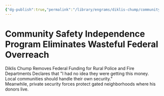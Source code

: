 ```yaml
---
{"dg-publish":true,"permalink":"/library/engrams/diklis-chump/community-safety-independence-program-eliminates-wasteful-federal-overreach/","tags":["DC/Rural","DC/AS1"]}
---
```


# Community Safety Independence Program Eliminates Wasteful Federal Overreach
Diklis Chump Removes Federal Funding for Rural Police and Fire Departments
Declares that "I had no idea they were getting this money. Local communities should handle their own security."  
Meanwhile, private security forces protect gated neighborhoods where his donors live.
